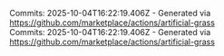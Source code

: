 Commits: 2025-10-04T16:22:19.406Z - Generated via https://github.com/marketplace/actions/artificial-grass
<br>
Commits: 2025-10-04T16:22:19.406Z - Generated via https://github.com/marketplace/actions/artificial-grass
<br>
